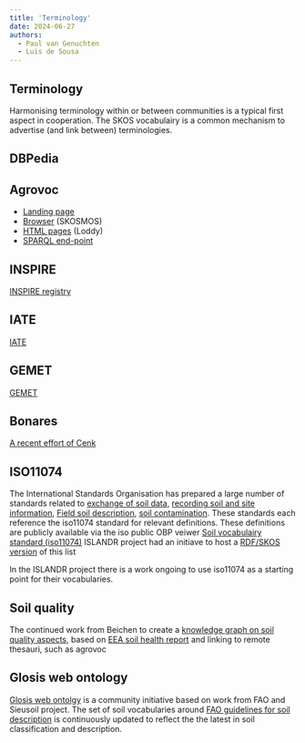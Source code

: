 ```yaml
---
title: 'Terminology'
date: 2024-06-27
authors:
  - Paul van Genuchten
  - Luis de Sousa
---
```


## Terminology

Harmonising terminology within or between communities is a typical first aspect in cooperation. The SKOS vocabulairy is a common mechanism to advertise (and link between) terminologies.  

## DBPedia


## Agrovoc
- [Landing page](https://www.fao.org/agrovoc/)
- [Browser](https://agrovoc.fao.org/browse/agrovoc/en/) (SKOSMOS)
- [HTML pages](https://aims.fao.org/aos/agrovoc.html) (Loddy)
- [SPARQL end-point](https://agrovoc.fao.org/sparql)

## INSPIRE

[INSPIRE registry](https://inspire.ec.europa.eu/registry)

## IATE

[IATE](https://iate.europa.eu/home)

## GEMET

[GEMET](https://www.eionet.europa.eu/gemet/en/about/)

## Bonares

[A recent effort of Cenk](https://github.com/user-attachments/files/16440514/SWdata_catalogue_filtering_Cenk.docx)

## ISO11074

The International Standards Organisation has prepared a large number of standards related to [exchange of soil data](https://www.iso.org/obp/ui#iso:std:iso:28258:ed-1:v1:en), [recording soil and site information](https://www.iso.org/obp/ui#iso:std:iso:15903:ed-1:v1:en), [Field soil description](https://www.iso.org/obp/ui#iso:std:iso:25177:ed-2:v1:en), [soil contamination](https://www.iso.org/obp/ui#iso:std:iso:21365:ed-1:v1:en). These standards each reference the iso11074 standard for relevant definitions. These definitions are publicly available via the iso public OBP veiwer [Soil vocabulairy standard (iso11074)](https://www.iso.org/obp/ui#iso:std:iso:11074:ed-2:v1:en:term:2.1.1) ISLANDR project had an initiave to host a [RDF/SKOS version](https://data.geoscience.earth/ncl/ISO11074) of this list

In the ISLANDR project there is a work ongoing to use iso11074 as a starting point for their vocabularies. 

## Soil quality

The continued work from Beichen to create a [knowledge graph on soil quality aspects](https://github.com/soilwise-he/soil-health-knowledge-graph), based on [EEA soil health report](https://op.europa.eu/en/publication-detail/-/publication/1687a21d-9df1-11ed-b508-01aa75ed71a1) and linking to remote thesauri, such as agrovoc

## Glosis web ontology

[Glosis web ontolgy](https://glosis-ld.github.io/glosis/) is a community initiative based on work from FAO and Sieusoil project. The set of soil vocabularies around [FAO guidelines for soil description](https://github.com/iuss-wrb/wrb) is continuously updated to reflect the the latest in soil classification and description.
